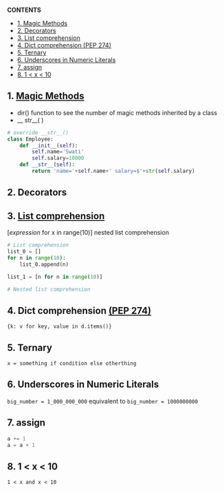 **CONTENTS**
- [1. Magic Methods](#1-magic-methods)
- [2. Decorators](#2-decorators)
- [3. List comprehension](#3-list-comprehension)
- [4. Dict comprehension (PEP 274)](#4-dict-comprehension-pep-274)
- [5. Ternary](#5-ternary)
- [6. Underscores in Numeric Literals](#6-underscores-in-numeric-literals)
- [7. assign](#7-assign)
- [8. 1 < x < 10](#8-1--x--10)


## 1. [Magic Methods](https://www.tutorialsteacher.com/python/magic-methods-in-python)
- dir() function to see the number of magic methods inherited by a class
- __ str__( )
```python
# override __str__()
class Employee:
    def __init__(self):
        self.name='Swati'
        self.salary=10000
    def __str__(self):
        return 'name='+self.name+' salary=$'+str(self.salary)
```


## 2. Decorators



## 3. [List comprehension](https://docs.python.org/3/tutorial/datastructures.html#list-comprehensions)

[_expression_ for x in range(10)]
nested list comprehension
```python
# List comprehension
list_0 = []
for n in range(10):
    list_0.append(n)

list_1 = [n for n in range(10)]

# Nested list comprehension

```
## 4. Dict comprehension [(PEP 274)](https://peps.python.org/pep-0274/)
```{k: v for key, value in d.items()}```
## 5. Ternary

```x = something if condition else otherthing```

## 6. Underscores in Numeric Literals
```big_number = 1_000_000_000``` equivalent to ```big_number = 1000000000```

## 7. assign
```python
a += 1
a = a + 1
```
## 8. 1 < x < 10
```1 < x and x < 10```

